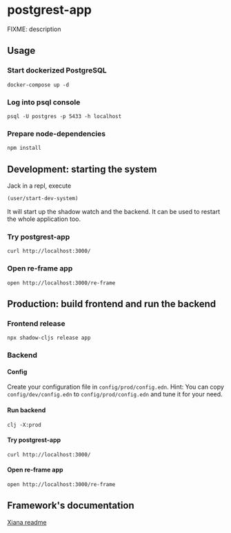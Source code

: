 # postgrest-app

FIXME: description

## Usage

### Start dockerized PostgreSQL

```shell
docker-compose up -d
```

### Log into psql console

```shell
psql -U postgres -p 5433 -h localhost
```

### Prepare node-dependencies

```shell
npm install
```

## Development: starting the system

Jack in a repl, execute

```clojure
(user/start-dev-system)
```

It will start up the shadow watch and the backend. It can be used to restart the whole application too.

### Try postgrest-app

```shell
curl http://localhost:3000/
```

### Open re-frame app

```shell
open http://localhost:3000/re-frame
```

## Production: build frontend and run the backend

### Frontend release

```shell
npx shadow-cljs release app
```

### Backend

#### Config

Create your configuration file in `config/prod/config.edn`.
Hint: You can copy `config/dev/config.edn` to `config/prod/config.edn` and tune it for your need.

#### Run backend

```shell
clj -X:prod
```

#### Try postgrest-app

```shell
curl http://localhost:3000/
```

#### Open re-frame app

```shell
open http://localhost:3000/re-frame
```

## Framework's documentation

[Xiana readme](https://github.com/Flexiana/framework#readme)
